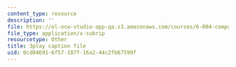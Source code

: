 ```yaml
---
content_type: resource
description: ''
file: https://ol-ocw-studio-app-qa.s3.amazonaws.com/courses/6-004-computation-structures-spring-2017/0cd046916f57187f16a244c2fb67599f_6XV3uLfKzog.srt
file_type: application/x-subrip
resourcetype: Other
title: 3play caption file
uid: 0cd04691-6f57-187f-16a2-44c2fb67599f
---
```

